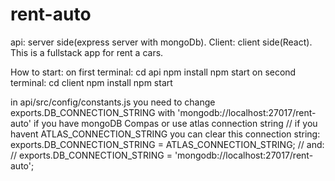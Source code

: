 # rent-auto
api: server side(express server with mongoDb).
Client: client side(React).
This is a fullstack app for rent a cars.

How to start:
on first terminal:
cd api
npm install
npm start
on second terminal:
cd client
npm install
npm start

in api/src/config/constants.js you need to change exports.DB_CONNECTION_STRING with 'mongodb://localhost:27017/rent-auto' if you have mongoDB Compas or use atlas connection string
// if you havent ATLAS_CONNECTION_STRING you can clear this connection string: 
exports.DB_CONNECTION_STRING = ATLAS_CONNECTION_STRING; // and:
// exports.DB_CONNECTION_STRING = 'mongodb://localhost:27017/rent-auto';